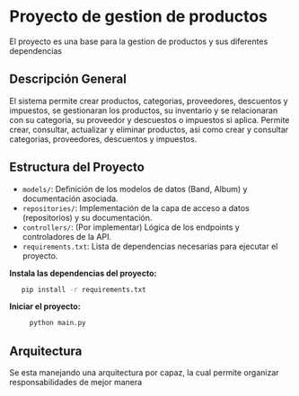 # Proyecto de gestion de productos

El proyecto es una base para la gestion de productos y sus diferentes dependencias

## Descripción General
El sistema permite crear productos, categorias, proveedores, descuentos y impuestos, se gestionaran los productos, su inventario y se relacionaran con su categoria, su proveedor y descuestos o impuestos si aplica.
Permite crear, consultar, actualizar y eliminar productos, asi como crear y consultar categorias, proveedores, descuentos y impuestos. 

## Estructura del Proyecto
- `models/`: Definición de los modelos de datos (Band, Album) y documentación asociada.
- `repositories/`: Implementación de la capa de acceso a datos (repositorios) y su documentación.
- `controllers/`: (Por implementar) Lógica de los endpoints y controladores de la API.
- `requirements.txt`: Lista de dependencias necesarias para ejecutar el proyecto.

**Instala las dependencias del proyecto:**
  ```bash
     pip install -r requirements.txt
  ```
**Iniciar el proyecto:**
  ```bash
       python main.py
  ```
## Arquitectura
Se esta manejando una arquitectura por capaz, la cual permite organizar responsabilidades de mejor manera






